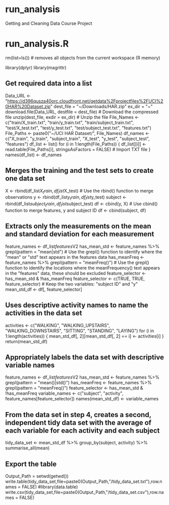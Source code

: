 # run_analysis
Getting and Cleaning Data Course Project


# run_analysis.R
rm(list=ls()) # removes all objects from the current workspace (R memory)

library(dplyr)
library(magrittr)

## Get required data into a list
Data_URL <- "https://d396qusza40orc.cloudfront.net/getdata%2Fprojectfiles%2FUCI%20HAR%20Dataset.zip"
dest_file = "~/Downloads/HAR.zip"
ex_dir = "~"
download.file(Data_URL, destfile = dest_file) # Download the compressed file
unzip(dest_file, exdir = ex_dir) # Unzip the file
File_Names <- c("train/X_train.txt", "train/y_train.txt", "train/subject_train.txt", "test/X_test.txt", "test/y_test.txt", "test/subject_test.txt", "features.txt")
File_Paths <- paste0("~/UCI HAR Dataset/", File_Names)
df_names <- c("X_train", "y_train", "subject_train", "X_test", "y_test", "subject_test", "features")
df_list <- list()
for (i in 1:length(File_Paths)) {
  df_list[[i]] <- read.table(File_Paths[i], stringsAsFactors = FALSE) # Import TXT file
}
names(df_list) <- df_names


## Merges the training and the test sets to create one data set
X <- rbind(df_list$X_train, df_list$X_test) # Use the rbind() function to merge observations
y <- rbind(df_list$y_train, df_list$y_test) 
subject <- rbind(df_list$subject_train, df_list$subject_test) 
df <- cbind(y, X) # Use cbind() function to merge features, y and subject ID
df <- cbind(subject, df)


## Extracts only the measurements on the mean and standard deviation for each measurement
feature_names <- df_list$features$V2
has_mean_std <- feature_names %>%
  grepl(pattern = "mean|std") # Use the grepl() function to identify where the "mean" or "std" text appears in the features data
has_meanFreq <- feature_names %>%
  grepl(pattern = "meanFreq()") # Use the grepl() function to identify the locations where the meanFrequency() text appears in the "features" data, these should be excluded
feature_selector <- has_mean_std & !has_meanFreq
feature_selector <- c(TRUE, TRUE, feature_selector) # Keep the two variables: "subject ID" and "y"
mean_std_df <- df[, feature_selector]


## Uses descriptive activity names to name the activities in the data set
activities <- c("WALKING", "WALKING_UPSTAIRS", "WALKING_DOWNSTAIRS", "SITTING", "STANDING", "LAYING")
for (i in 1:length(activities)) {
  mean_std_df[, 2][mean_std_df[, 2] == i] <- activities[i]
}
return(mean_std_df)


## Appropriately labels the data set with descriptive variable names
feature_names <- df_list$features$V2
has_mean_std <- feature_names %>%
  grepl(pattern = "mean()|std()")
has_meanFreq <- feature_names %>%
  grepl(pattern = "meanFreq()")
feature_selector <- has_mean_std & !has_meanFreq
variable_names <- c("subject", "activity", feature_names[feature_selector])
names(mean_std_df) <- variable_names



## From the data set in step 4, creates a second, independent tidy data set with the average of each variable for each activity and each subject
tidy_data_set <- mean_std_df %>%
  group_by(subject, activity) %>%
  summarise_all(mean)

## Export the table
Output_Path = setwd(getwd())
write.table(tidy_data_set,file=paste0(Output_Path,"/tidy_data_set.txt"),row.names = FALSE)
#library(data.table)
write.csv(tidy_data_set,file=paste0(Output_Path,"/tidy_data_set.csv"),row.names = FALSE)


